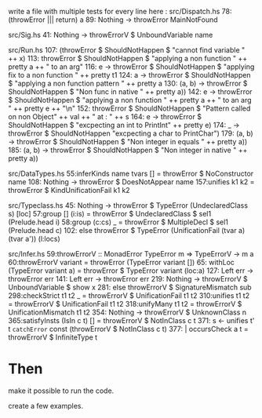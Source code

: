 write a file with multiple tests for every line here :
src/Dispatch.hs
78:  (throwError ||| return) a
89:      Nothing -> throwError MainNotFound

src/Sig.hs
41:        Nothing -> throwErrorV $ UnboundVariable name

src/Run.hs
107:      (throwError $ ShouldNotHappen $ "cannot find variable " ++ x)
113:        throwError $ ShouldNotHappen $ "applying a non function " ++ pretty a ++ " to an arg"
116:    e -> throwError $ ShouldNotHappen $ "applying fix to a non function " ++ pretty t1
124:      a -> throwError $ ShouldNotHappen $ "applying a non function pattern " ++ pretty a
130:  (a, b) -> throwError $ ShouldNotHappen $ "Non func in native " ++ pretty a))
142:  e -> throwError $ ShouldNotHappen $ "applying a non function " ++ pretty a ++ " to an arg " ++ pretty e ++ "\n"
152:  throwError $ ShouldNotHappen $ "Pattern called on non Object" ++ val ++ " at : " ++ s
164:  e -> throwError $ ShouldNotHappen $ "excpecting an int to PrintInt" ++ pretty e)
174:  _ -> throwError $ ShouldNotHappen "excpecting a char to PrintChar")
179:  (a, b) -> throwError $ ShouldNotHappen $ "Non integer in equals " ++ pretty a))
185:  (a, b) -> throwError $ ShouldNotHappen $ "Non integer in native " ++ pretty a))

src/DataTypes.hs
55:inferKinds name tvars [] = throwError $ NoConstructor name
108:    Nothing -> throwError $ DoesNotAppear name
157:unifies k1 k2 = throwError $ KindUnificationFail k1 k2

src/Typeclass.hs
45:    Nothing -> throwError $ TypeError (UndeclaredClass s) [loc]
57:group [] (i:is) = throwError $ UndeclaredClass $ sel1 (Prelude.head i)
58:group (c:cs) _ = throwError $ MultipleDecl $ sel1 (Prelude.head c)
102:      else throwError $ TypeError (UnificationFail (tvar a) (tvar a')) (l:locs)

src/Infer.hs
59:throwErrorV :: MonadError TypeError m => TypeErrorV -> m a
60:throwErrorV variant = throwError (TypeError variant [])
65:    withLoc (TypeError variant a) = throwError $ TypeError variant (loc:a)
127:  Left err -> throwError err
141:  Left err -> throwError err
219:    Nothing -> throwErrorV $ UnboundVariable $ show x
281:                  else throwErrorV $ SignatureMismatch sub
298:checkStrict t1 t2 _ = throwErrorV $ UnificationFail t1 t2
310:unifies t1 t2 = throwErrorV $ UnificationFail t1 t2
318:unifyMany t1 t2 = throwErrorV $ UnificationMismatch t1 t2
354:    Nothing -> throwErrorV $ UnknownClass n
365:satisfyInsts (IsIn c t) [] = throwErrorV $ NotInClass c t
371:  s <- unifies t' t `catchError` const (throwErrorV $ NotInClass c t)
377:         | occursCheck a t = throwErrorV $ InfiniteType t



# Then

make it possible to run the code.

create a few examples.
